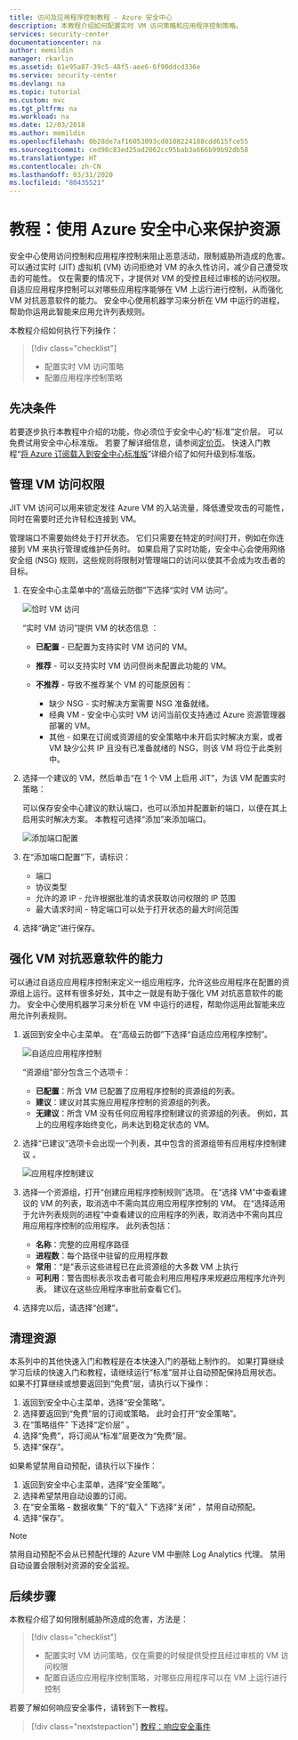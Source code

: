 ```yaml
---
title: 访问及应用程序控制教程 - Azure 安全中心
description: 本教程介绍如何配置实时 VM 访问策略和应用程序控制策略。
services: security-center
documentationcenter: na
author: memildin
manager: rkarlin
ms.assetid: 61e95a87-39c5-48f5-aee6-6f90ddcd336e
ms.service: security-center
ms.devlang: na
ms.topic: tutorial
ms.custom: mvc
ms.tgt_pltfrm: na
ms.workload: na
ms.date: 12/03/2018
ms.author: memildin
ms.openlocfilehash: 0b28de7af16053093cd0108224188cdd615fce55
ms.sourcegitcommit: ced98c83ed25ad2062cc95bab3a666b99b92db58
ms.translationtype: HT
ms.contentlocale: zh-CN
ms.lasthandoff: 03/31/2020
ms.locfileid: "80435521"
---
```

# <a name="tutorial-protect-your-resources-with-azure-security-center"></a>教程：使用 Azure 安全中心来保护资源
安全中心使用访问控制和应用程序控制来阻止恶意活动，限制威胁所造成的危害。 可以通过实时 (JIT) 虚拟机 (VM) 访问拒绝对 VM 的永久性访问，减少自己遭受攻击的可能性。 仅在需要的情况下，才提供对 VM 的受控且经过审核的访问权限。 自适应应用程序控制可以对哪些应用程序能够在 VM 上运行进行控制，从而强化 VM 对抗恶意软件的能力。 安全中心使用机器学习来分析在 VM 中运行的进程，帮助你运用此智能来应用允许列表规则。

本教程介绍如何执行下列操作：

> [!div class="checklist"]
> * 配置实时 VM 访问策略
> * 配置应用程序控制策略

## <a name="prerequisites"></a>先决条件
若要逐步执行本教程中介绍的功能，你必须位于安全中心的“标准”定价层。 可以免费试用安全中心标准版。 若要了解详细信息，请参阅[定价页](https://azure.microsoft.com/pricing/details/security-center/)。 快速入门教程“[将 Azure 订阅载入到安全中心标准版](security-center-get-started.md)”详细介绍了如何升级到标准版。

## <a name="manage-vm-access"></a>管理 VM 访问权限
JIT VM 访问可以用来锁定发往 Azure VM 的入站流量，降低遭受攻击的可能性，同时在需要时还允许轻松连接到 VM。

管理端口不需要始终处于打开状态。 它们只需要在特定的时间打开，例如在你连接到 VM 来执行管理或维护任务时。 如果启用了实时功能，安全中心会使用网络安全组 (NSG) 规则，这些规则将限制对管理端口的访问以使其不会成为攻击者的目标。

1. 在安全中心主菜单中的“高级云防御”下选择“实时 VM 访问”。  

   ![恰时 VM 访问][1]

   “实时 VM 访问”提供 VM 的状态信息  ：

   - **已配置** - 已配置为支持实时 VM 访问的 VM。
   - **推荐** - 可以支持实时 VM 访问但尚未配置此功能的 VM。
   - **不推荐** - 导致不推荐某个 VM 的可能原因有：

     - 缺少 NSG - 实时解决方案需要 NSG 准备就绪。
     - 经典 VM - 安全中心实时 VM 访问当前仅支持通过 Azure 资源管理器部署的 VM。
     - 其他 - 如果在订阅或资源组的安全策略中未开启实时解决方案，或者 VM 缺少公共 IP 且没有已准备就绪的 NSG，则该 VM 将位于此类别中。

2. 选择一个建议的 VM，然后单击“在 1 个 VM 上启用 JIT”，为该 VM 配置实时策略： 

   可以保存安全中心建议的默认端口，也可以添加并配置新的端口，以便在其上启用实时解决方案。 本教程可选择“添加”来添加端口。 

   ![添加端口配置][2]

3. 在“添加端口配置”下，请标识： 

   - 端口
   - 协议类型
   - 允许的源 IP - 允许根据批准的请求获取访问权限的 IP 范围
   - 最大请求时间 - 特定端口可以处于打开状态的最大时间范围

4. 选择“确定”进行保存。 

## <a name="harden-vms-against-malware"></a>强化 VM 对抗恶意软件的能力
可以通过自适应应用程序控制来定义一组应用程序，允许这些应用程序在配置的资源组上运行。这样有很多好处，其中之一就是有助于强化 VM 对抗恶意软件的能力。 安全中心使用机器学习来分析在 VM 中运行的进程，帮助你运用此智能来应用允许列表规则。

1. 返回到安全中心主菜单。 在“高级云防御”下选择“自适应应用程序控制”。  

   ![自适应应用程序控制][3]

   “资源组”部分包含三个选项卡： 

   - **已配置**：所含 VM 已配置了应用程序控制的资源组的列表。
   - **建议**：建议对其实施应用程序控制的资源组的列表。
   - **无建议**：所含 VM 没有任何应用程序控制建议的资源组的列表。 例如，其上的应用程序始终变化，尚未达到稳定状态的 VM。

2. 选择“已建议”选项卡会出现一个列表，其中包含的资源组带有应用程序控制建议  。

   ![应用程序控制建议][4]

3. 选择一个资源组，打开“创建应用程序控制规则”选项。  在“选择 VM”中查看建议的 VM 的列表，取消选中不需向其应用应用程序控制的 VM。  在“选择适用于允许列表规则的进程”中查看建议的应用程序的列表，取消选中不需向其应用应用程序控制的应用程序。  此列表包括：

   - **名称**：完整的应用程序路径
   - **进程数**：每个路径中驻留的应用程序数
   - **常用**：“是”表示这些进程已在此资源组的大多数 VM 上执行
   - **可利用**：警告图标表示攻击者可能会利用应用程序来规避应用程序允许列表。 建议在这些应用程序审批前查看它们。

4. 选择完以后，请选择“创建”。 

## <a name="clean-up-resources"></a>清理资源
本系列中的其他快速入门和教程是在本快速入门的基础上制作的。 如果打算继续学习后续的快速入门和教程，请继续运行“标准”层并让自动预配保持启用状态。 如果不打算继续或想要返回到“免费”层，请执行以下操作：

1. 返回到安全中心主菜单，选择“安全策略”。 
2. 选择要返回到“免费”层的订阅或策略。 此时会打开“安全策略”。 
3. 在“策略组件”  下选择“定价层”  。
4. 选择“免费”，将订阅从“标准”层更改为“免费”层。 
5. 选择“保存”。 

如果希望禁用自动预配，请执行以下操作：

1. 返回到安全中心主菜单，选择“安全策略”。 
2. 选择希望禁用自动设置的订阅。
3. 在“安全策略 - 数据收集”  下的“载入”  下选择“关闭”  ，禁用自动预配。
4. 选择“保存”。 

>[!NOTE]
> 禁用自动预配不会从已预配代理的 Azure VM 中删除 Log Analytics 代理。 禁用自动设置会限制对资源的安全监视。
>

## <a name="next-steps"></a>后续步骤
本教程介绍了如何限制威胁所造成的危害，方法是：

> [!div class="checklist"]
> * 配置实时 VM 访问策略，仅在需要的时候提供受控且经过审核的 VM 访问权限
> * 配置自适应应用程序控制策略，对哪些应用程序可以在 VM 上运行进行控制

若要了解如何响应安全事件，请转到下一教程。

> [!div class="nextstepaction"]
> [教程：响应安全事件](tutorial-security-incident.md)

<!--Image references-->
[1]: ./media/tutorial-protect-resources/just-in-time-vm-access.png
[2]: ./media/tutorial-protect-resources/add-port.png
[3]: ./media/tutorial-protect-resources/adaptive-application-control-options.png
[4]: ./media/tutorial-protect-resources/recommended-resource-groups.png
